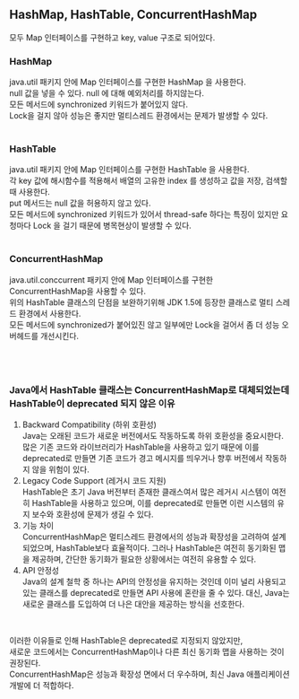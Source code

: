 ## HashMap, HashTable, ConcurrentHashMap
모두 Map 인터페이스를 구현하고 key, value 구조로 되어있다. <br>

### HashMap
java.util 패키지 안에 Map 인터페이스를 구현한 HashMap 을 사용한다. <br>
null 값을 넣을 수 있다. null 에 대해 예외처리를 하지않는다. <br>
모든 메서드에 synchronized 키워드가 붙어있지 않다. <br>
Lock을 걸지 않아 성능은 좋지만 멀티스레드 환경에서는 문제가 발생할 수 있다. <br>
<br>

### HashTable
java.util 패키지 안에 Map 인터페이스를 구현한 HashTable 을 사용한다. <br>
각 key 값에 해시함수를 적용해서 배열의 고유한 index 를 생성하고 값을 저장, 검색할 때 사용한다. <br>
put 메서드는 null 값을 허용하지 않고 있다. <br>
모든 메서드에 synchronized 키워드가 있어서 thread-safe 하다는 특징이 있지만 요청마다 Lock 을 걸기 때문에 병목현상이 발생할 수 있다. <br>
<br>

### ConcurrentHashMap
java.util.conccurrent 패키지 안에 Map 인터페이스를 구현한 ConcurrentHashMap을 사용할 수 있다.<br>
위의 HashTable 클래스의 단점을 보완하기위해 JDK 1.5에 등장한 클래스로 멀티 스레드 환경에서 사용한다.<br>
모든 메서드에 synchronized가 붙어있진 않고 일부에만 Lock을 걸어서 좀 더 성능 오버헤드를 개선시킨다. <br>
<br>
<br>
<br>

### Java에서 HashTable 클래스는 ConcurrentHashMap로 대체되었는데 HashTable이 deprecated 되지 않은 이유
1. Backward Compatibility (하위 호환성) <br>
Java는 오래된 코드가 새로운 버전에서도 작동하도록 하위 호환성을 중요시한다. 많은 기존 코드와 라이브러리가 HashTable을 사용하고 있기 때문에 이를 deprecated로 만들면 기존 코드가 경고 메시지를 띄우거나 향후 버전에서 작동하지 않을 위험이 있다.
2. Legacy Code Support (레거시 코드 지원)<br>
HashTable은 초기 Java 버전부터 존재한 클래스여서 많은 레거시 시스템이 여전히 HashTable을 사용하고 있으며, 이를 deprecated로 만들면 이런 시스템의 유지 보수와 호환성에 문제가 생길 수 있다.
3. 기능 차이 <br>
ConcurrentHashMap은 멀티스레드 환경에서의 성능과 확장성을 고려하여 설계되었으며, HashTable보다 효율적이다. 그러나 HashTable은 여전히 동기화된 맵을 제공하며, 간단한 동기화가 필요한 상황에서는 여전히 유용할 수 있다.
4. API 안정성 <br>
Java의 설계 철학 중 하나는 API의 안정성을 유지하는 것인데 이미 널리 사용되고 있는 클래스를 deprecated로 만들면 API 사용에 혼란을 줄 수 있다. 대신, Java는 새로운 클래스를 도입하여 더 나은 대안을 제공하는 방식을 선호한다.
<br>

이러한 이유들로 인해 HashTable은 deprecated로 지정되지 않았지만, <br>
새로운 코드에서는 ConcurrentHashMap이나 다른 최신 동기화 맵을 사용하는 것이 권장된다. <br>
ConcurrentHashMap은 성능과 확장성 면에서 더 우수하며, 최신 Java 애플리케이션 개발에 더 적합하다.<br>
<br>
<br>


```
